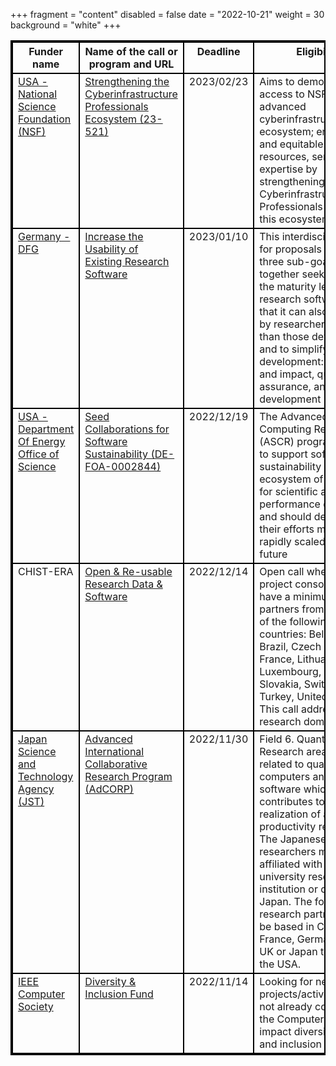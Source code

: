 +++
fragment = "content"
disabled = false
date = "2022-10-21"
weight = 30
background = "white"
+++

<style>
table, td, th {
  border: 2px solid black;
  vertical-align: top;
  !important;
 }
</style>
| Funder name                                                                                 | Name of the call or program and URL                                                                                                                                   | Deadline    | Eligibility                                                                                                                                                                                                                                                                                                                                                                                     | Keywords                                                          |
| ------------------------------------------------------------------------------------------- | --------------------------------------------------------------------------------------------------------------------------------------------------------------------- | ----------- | ----------------------------------------------------------------------------------------------------------------------------------------------------------------------------------------------------------------------------------------------------------------------------------------------------------------------------------------------------------------------------------------------- | ----------------------------------------------------------------- |
| [USA - National Science Foundation (NSF)](https://www.nsf.gov/)                             |  [Strengthening the Cyberinfrastructure Professionals Ecosystem (23-521)](https://beta.nsf.gov/funding/opportunities/strengthening-cyberinfrastructure-professionals) | 2023/02/23  | Aims to democratise access to NSF’s advanced cyberinfrastructure ecosystem; ensure fair and equitable access to resources, services, and expertise by strengthening how Cyberinfrastructure Professionals function in this ecosystem                                                                                                                                                            |  Principal investigators (PIs), NFS                               |
| [Germany - DFG](https://www.dfg.de/en)                                                      |  [Increase the Usability of Existing Research Software](https://www.dfg.de/foerderung/info_wissenschaft/info_wissenschaft_22_85/index.html)                           |  2023/01/10 |  This interdisciplinary call for proposals pursues three sub-goals which together seek to raise the maturity level of research software so that it can also be used by researchers other than those developing it, and to simplify its further development: usability and impact, quality assurance, and further development                                                                    |  Germany, sustainability, quality, development                    |
| [USA - Department Of Energy Office of Science](https://science.osti.gov/)                   |  [Seed Collaborations for Software Sustainability (DE-FOA-0002844)](https://science.osti.gov/ascr/-/media/grants/pdf/foas/2023/SC_FOA_0002844.pdf)                    |  2022/12/19 |  The Advanced Scientific Computing Research (ASCR) program seeks to support software sustainability of the ecosystem of software for scientific and high-performance computing and should describe how their efforts might be rapidly scaled up in the future                                                                                                                                   |  USA, HPC, sustainability,                                        |
| CHIST-ERA                                                                                   | [Open &amp; Re-usable Research Data &amp; Software](https://www.chistera.eu/call-ord-announcement)                                                                            | 2022/12/14  | Open call where the project consortia must have a minimum of 3 partners from at least 3 of the following countries: Belgium, Brazil, Czech Republic, France, Lithuania, Luxembourg, Poland, Slovakia, Switzerland, Turkey, United Kingdom. This call addresses any research domain                                                                                                              | open software                                                     |
| [Japan Science and Technology Agency (JST)](https://www.jst.go.jp/inter/english/index.html) | [Advanced International Collaborative Research Program (AdCORP)](https://www.jst.go.jp/inter/english/program_e/announce_e/announce_adcorp_2022.html)                  | 2022/11/30  |  Field 6. Quantum. Research area: Research related to quantum computers and quantum software which contributes to the realization of a productivity revolution. The Japanese-side researchers must be affiliated with a university research institution or company in Japan. The foreign research partners should be based in Canada, France, Germany, The UK or Japan the UK or the USA. |  Japan, Applied sciences, Computer science, Natural sciences |
| [IEEE Computer Society](https://www.computer.org/)                                          | [Diversity &amp; Inclusion Fund](https://www.computer.org/about/diversity-inclusion/project-proposals)                                                                    | 2022/11/14  | Looking for new types of projects/activities/events not already covered by the Computer Society to impact diversity, equity, and inclusion                                                                                                                                                                                                                                                      | D&amp;I, DEI, Diversity, Equity and Inclusion                         |
